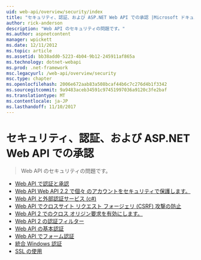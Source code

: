 ```yaml
---
uid: web-api/overview/security/index
title: "セキュリティ、認証、および ASP.NET Web API での承認 |Microsoft ドキュメント"
author: rick-anderson
description: "Web API のセキュリティの問題です。"
ms.author: aspnetcontent
manager: wpickett
ms.date: 12/11/2012
ms.topic: article
ms.assetid: bb38add0-5223-4b04-9b12-245911af865a
ms.technology: dotnet-webapi
ms.prod: .net-framework
msc.legacyurl: /web-api/overview/security
msc.type: chapter
ms.openlocfilehash: 2006e672aab83a508bcaf44b6c7c276d4b1f3342
ms.sourcegitcommit: 9a9483aceb34591c97451997036a9120c3fe2baf
ms.translationtype: MT
ms.contentlocale: ja-JP
ms.lasthandoff: 11/10/2017
---
```

<a name="security-authentication-and-authorization-in-aspnet-web-api"></a>セキュリティ、認証、および ASP.NET Web API での承認
====================
> Web API のセキュリティの問題です。


- [Web API で認証と承認](authentication-and-authorization-in-aspnet-web-api.md)
- [Web API Web API 2.2 で個々 のアカウントをセキュリティで保護します。](individual-accounts-in-web-api.md)
- [Web API と外部認証サービス (c#)](external-authentication-services.md)
- [Web API でクロスサイト リクエスト フォージェリ (CSRF) 攻撃の防止](preventing-cross-site-request-forgery-csrf-attacks.md)
- [Web API 2 でのクロス オリジン要求を有効にします。](enabling-cross-origin-requests-in-web-api.md)
- [Web API 2 の認証フィルター](authentication-filters.md)
- [Web API の基本認証](basic-authentication.md)
- [Web API でフォーム認証](forms-authentication.md)
- [統合 Windows 認証](integrated-windows-authentication.md)
- [SSL の使用](working-with-ssl-in-web-api.md)
